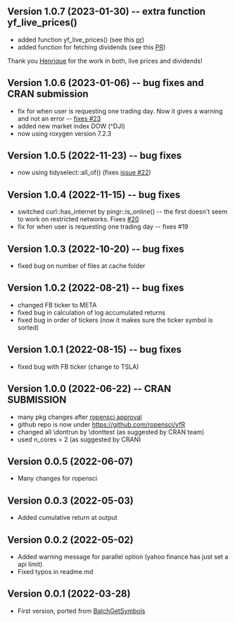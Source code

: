 ## Version 1.0.7 (2023-01-30) -- extra function yf_live_prices()

- added function yf_live_prices() (see this [pr](https://github.com/ropensci/yfR/pull/24))
- added function for fetching dividends (see this [PR](https://github.com/ropensci/yfR/pull/25)) 

Thank you [Henrique](https://github.com/henrique1008) for the work in both, live prices and dividends! 

## Version 1.0.6 (2023-01-06) -- bug fixes and CRAN submission

- fix for when user is requesting one trading day. Now it gives a warning and not an error -- [fixes #23](https://github.com/ropensci/yfR/issues/23)
- added new market index DOW (^DJI)
- now using roxygen version 7.2.3

## Version 1.0.5 (2022-11-23) -- bug fixes

- now using tidyselect::all_of() (fixes [issue #22](https://github.com/ropensci/yfR/issues/22))

## Version 1.0.4 (2022-11-15) -- bug fixes

- switched curl::has_internet by pingr::is_online() -- the first doesn't seem to work on restricted networks. Fixes [#20](https://github.com/ropensci/yfR/issues/20)
- fix for when user is requesting one trading day -- fixes #19

## Version 1.0.3 (2022-10-20) -- bug fixes

- fixed bug on number of files at cache folder

## Version 1.0.2 (2022-08-21) -- bug fixes

- changed FB ticker to META
- fixed bug in calculation of log accumulated returns
- fixed bug in order of tickers (now it makes sure the ticker symbol is sorted)

## Version 1.0.1 (2022-08-15) -- bug fixes

- fixed bug with FB ticker (change to TSLA)

## Version 1.0.0 (2022-06-22) -- CRAN SUBMISSION

- many pkg changes after [ropensci approval](https://github.com/ropensci/software-review/issues/523)
- github repo is now under <https://github.com/ropensci/yfR>
- changed all \dontrun by \donttest (as suggested by CRAN team)
- used n_cores = 2 (as suggested by CRAN)

## Version 0.0.5 (2022-06-07)

- Many changes for ropensci

## Version 0.0.3 (2022-05-03)

- Added cumulative return at output

## Version 0.0.2 (2022-05-02)

- Added warning message for parallel option (yahoo finance has just set a api limit)
- Fixed typos in readme.md

## Version 0.0.1 (2022-03-28)

- First version, ported from [BatchGetSymbols](https://github.com/msperlin/BatchGetSymbols)
